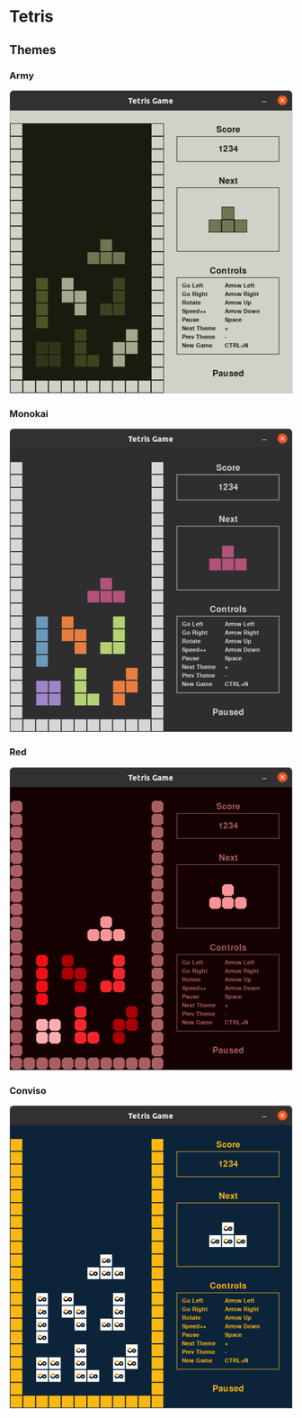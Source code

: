 # Tetris

## Themes

### Army
![Army](images/army.png)


### Monokai
![Monokai](images/monokai.png)


### Red
![Red](images/red.png)

### Conviso
![Red](images/conviso.png)